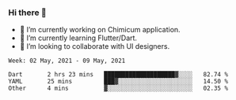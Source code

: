### Hi there 👋

<!--
**devcat37/devcat37** is a ✨ _special_ ✨ repository because its `README.md` (this file) appears on your GitHub profile.-->


- 🔭 I’m currently working on Chimicum application.
- 🌱 I’m currently learning Flutter/Dart.
- 👯 I’m looking to collaborate with UI designers.
<!-- - 🤔 I’m looking for help with ... -->

<!--START_SECTION:waka-->
```text
Week: 02 May, 2021 - 09 May, 2021

Dart       2 hrs 23 mins   ████████████████████▓░░░░   82.74 % 
YAML       25 mins         ███▓░░░░░░░░░░░░░░░░░░░░░   14.50 % 
Other      4 mins          ▓░░░░░░░░░░░░░░░░░░░░░░░░   02.35 % 
```
<!--END_SECTION:waka-->
